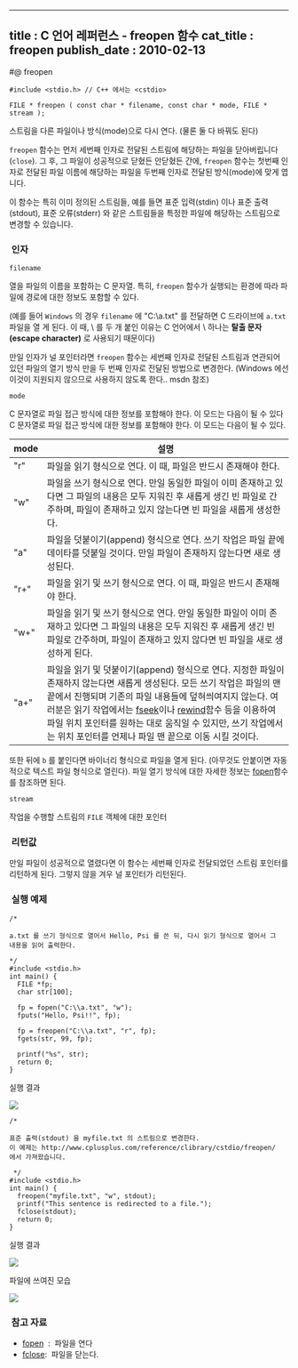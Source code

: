 ----------------
title : C 언어 레퍼런스 - freopen 함수
cat_title :  freopen
publish_date : 2010-02-13
--------------


#@ freopen

```info-format
#include <stdio.h> // C++ 에서는 <cstdio>

FILE * freopen ( const char * filename, const char * mode, FILE * stream );
```


스트림을 다른 파일이나 방식(mode)으로 다시 연다. (물론 둘 다 바꿔도 된다)

`freopen` 함수는 먼저 세번째 인자로 전달된 스트림에 해당하는 파일을 닫아버립니다(`close`). 그 후, 그 파일이 성공적으로 닫혔든 안닫혔든 간에, `freopen` 함수는 첫번째 인자로 전달된 파일 이름에 해당하는 파일을 두번째 인자로 전달된 방식(mode)에 맞게 엽니다.

이 함수는 특히 이미 정의된 스트림들, 예를 들면 표준 입력(stdin) 이나 표준 출력(stdout), 표준 오류(stderr) 와 같은 스트림들을 특정한 파일에 해당하는 스트림으로 변경할 수 있습니다.


###  인자

`filename`

열을 파일의 이름을 포함하는 C 문자열. 특히, `freopen` 함수가 실행되는 환경에 따라 파일에 경로에 대한 정보도 포함할 수 있다.

(예를 들어 `Windows` 의 경우 `filename` 에 "C:\\a.txt" 를 전달하면 C 드라이브에 `a.txt` 파일을 열 게 된다. 이 때, \ 를 두 개 붙인 이유는 C 언어에서 \ 하나는 **탈출 문자(escape character)** 로 사용되기 때문이다)

만일 인자가 널 포인터라면 `freopen` 함수는 세번째 인자로 전달된 스트림과 연관되어 있던 파일의 열기 방식 만을 두 번째 인자로 전달된 방법으로 변경한다. (Windows 에선 이것이 지원되지 않으므로 사용하지 않도록 한다.. msdn 참조)

`mode`

C 문자열로 파일 접근 방식에 대한 정보를 포함해야 한다. 이 모드는 다음이 될 수 있다 C 문자열로 파일 접근 방식에 대한 정보를 포함해야 한다. 이 모드는 다음이 될 수 있다.


|mode|설명|
|------|------|
|"r"|파일을 읽기 형식으로 연다. 이 때, 파일은 반드시 존재해야 한다.|
|"w"|파일을 쓰기 형식으로 연다. 만일 동일한 파일이 이미 존재하고 있다면 그 파일의 내용은 모두 지워진 후 새롭게 생긴 빈 파일로 간주하며, 파일이 존재하고 있지 않는다면 빈 파일을 새롭게 생성한다.|
|"a"|파일을 덧붙이기(append) 형식으로 연다. 쓰기 작업은 파일 끝에 데이타를 덧붙일 것이다. 만일 파일이 존재하지 않는다면 새로 생성된다.|
|"r+"|파일을 읽기 및 쓰기 형식으로 연다. 이 때, 파일은 반드시 존재해야 한다.|
|"w+"|파일을 읽기 및 쓰기 형식으로 연다. 만일 동일한 파일이 이미 존재하고 있다면 그 파일의 내용은 모두 지워진 후 새롭게 생긴 빈 파일로 간주하며, 파일이 존재하고 있지 않다면 빈 파일을 새로 생성하게 된다.|
|"a+"|파일을 읽기 및 덧붙이기(append) 형식으로 연다. 지정한 파일이 존재하지 않는다면 새롭게 생성된다. 모든 쓰기 작업은 파일의 맨 끝에서 진행되며 기존의 파일 내용들에 덮혀씌여지지 않는다. 여러분은 읽기 작업에서는 [fseek](http://itguru.tistory.com/72)이나 [rewind](http://itguru.tistory.com/75)함수 등을 이용하여 파일 위치 포인터를 원하는 대로 움직일 수 있지만, 쓰기 작업에서는 위치 포인터를 언제나 파일 맨 끝으로 이동 시킬 것이다.|


또한 뒤에 `b` 를 붙인다면 바이너리 형식으로 파일을 열게 된다. (아무것도 안붙이면 자동적으로 텍스트 파일 형식으로 열린다). 파일 열기 방식에 대한 자세한 정보는 [fopen](http://itguru.tistory.com/58)함수를 참조하면 된다.

`stream`

작업을 수행할 스트림의 `FILE` 객체에 대한 포인터



###  리턴값

만일 파일이 성공적으로 열렸다면 이 함수는 세번째 인자로 전달되었던 스트림 포인터를 리턴하게 된다.
그렇지 않을 겨우 널 포인터가 리턴된다.

###  실행 예제

```cpp-formatted
/*

a.txt 를 쓰기 형식으로 열어서 Hello, Psi 를 쓴 뒤, 다시 읽기 형식으로 열어서 그
내용을 읽어 출력한다.

*/
#include <stdio.h>
int main() {
  FILE *fp;
  char str[100];

  fp = fopen("C:\\a.txt", "w");
  fputs("Hello, Psi!!", fp);

  fp = freopen("C:\\a.txt", "r", fp);
  fgets(str, 99, fp);

  printf("%s", str);
  return 0;
}
```


실행 결과


![](http://img1.daumcdn.net/thumb/R1920x0/?fname=http%3A%2F%2Fcfile27.uf.tistory.com%2Fimage%2F171C77104B76B24B4F80E7)


```cpp-formatted
/*

표준 출력(stdout) 을 myfile.txt 의 스트림으로 변경한다.
이 예제는 http://www.cplusplus.com/reference/clibrary/cstdio/freopen/
에서 가져왔습니다.

 */
#include <stdio.h>
int main() {
  freopen("myfile.txt", "w", stdout);
  printf("This sentence is redirected to a file.");
  fclose(stdout);
  return 0;
}
```

실행 결과


![](http://img1.daumcdn.net/thumb/R1920x0/?fname=http%3A%2F%2Fcfile1.uf.tistory.com%2Fimage%2F13251E104B76B24CB820E6)

파일에 쓰여진 모습


![](http://img1.daumcdn.net/thumb/R1920x0/?fname=http%3A%2F%2Fcfile28.uf.tistory.com%2Fimage%2F120B55104B76B24DB79354)





###  참고 자료

* [fopen](http://itguru.tistory.com/58)  :  파일을 연다
* [fclose](http://itguru.tistory.com/54):  파일을 닫는다.